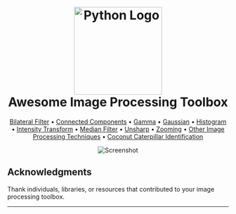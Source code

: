 <h1 align="center">
  <br>
  <img src="https://www.python.org/static/community_logos/python-logo.png" alt="Python Logo" width="200">
  <br>
  Awesome Image Processing Toolbox
  <br>
</h1>

<p align="center">
  <a href="#bilateral-filter">Bilateral Filter</a> •
  <a href="#connected-components">Connected Components</a> •
  <a href="#gamma">Gamma</a> •
  <a href="#gaussian">Gaussian</a> •
  <a href="#histogram">Histogram</a> •
  <a href="#intensity-transform">Intensity Transform</a> •
  <a href="#median-filter">Median Filter</a> •
  <a href="#unsharp">Unsharp</a> •
  <a href="#zooming">Zooming</a> •
  <a href="#other-techniques">Other Image Processing Techniques</a> •
  <a href="#caterpillar-identification">Coconut Caterpillar Identification</a>
</p>

<p align="center">
  <img src="https://your-image-url.com/screenshot.png" alt="Screenshot">
</p>


## Acknowledgments

Thank individuals, libraries, or resources that contributed to your image processing toolbox.

---

